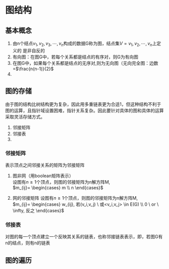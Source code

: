 # 图结构

## 基本概念

1. 由n个结点$v_1,v_2,v_3,\cdots,v_n$构成的数据G称为图，结点集$V={v_1,v_2,\cdots,v_n}$上定义的      是非自反的   
2. 有向图：在图G中，若每个关系都是结点的有序对，则G为有向图  
3. 在图G中，如果每个关系都是结点的无序对,则为无向图（无向完全图：边数=$\frac{n(n-1)}{2}$
4. 



## 图的存储
由于图的结构比树结构更为复杂，因此用多重链表更为合适1，但这种结构不利于图的运算，且指针域设置困难，指针关系复杂。因此要针对具体的图和具体的运算采取灵活存储方式。   

1. 邻接矩阵
2. 邻接表
3. 

### 邻接矩阵
表示顶点之间邻接关系的矩阵为邻接矩阵
1. 图非网（用boolean矩阵表示）  
设图有$n\geqslant 1$个顶点，则图的邻接矩阵为n解方阵M,  
$m_{ij}=
\begin{cases}
m  \\  
n
\end{cases}$






2. 网的邻接矩阵
设图有$n\geqslant 1$个顶点，则图的邻接矩阵为n解方阵M,  
$m_{ij}=
\begin{cases}
w_{ij}, 若(v_i,v_j) \ 或<v_i,v_j> \in E(G)  \\  
0 \ or \ \infty, 反之
\end{cases}$  


### 邻接表
对图的每一个顶点建立一个反映其关系的链表，也称邻接链表表示，即，若图G有n的结点，则有n的链表  





## 图的遍历
